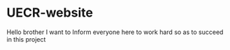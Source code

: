 # UECR-website
Hello brother I want to Inform everyone here to work hard so as to succeed in this project
